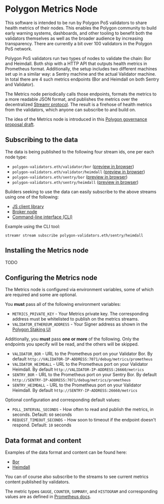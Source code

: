 # Polygon Metrics Node

This software is intended to be run by Polygon PoS validators to share health metrics of their nodes. This enables the Polygon community to build early warning systems, dashboards, and other tooling to benefit both the validators themselves as well as the broader audience by increasing transparency. There are currently a bit over 100 validators in the Polygon PoS network.

Polygon PoS validators run two types of nodes to validate the chain: Bor and Heimdall. Both ship with a HTTP API that outputs health metrics in Prometheus format. Additionally, the setup includes two different machines set up in a similar way: a Sentry machine and the actual Validator machine. In total there are 4 such metrics endpoints (Bor and Heimdall on both Sentry and Validator).

The Metrics node periodically calls those endpoints, formats the metrics to a more readable JSON format, and publishes the metrics over the decentralized [Streamr protocol](https://streamr.network). The result is a firehose of health metrics from the validators, which anyone can subscribe to and build on.

The idea of the Metrics node is introduced in this [Polygon governance proposal draft](https://forum.polygon.technology/t/proposal-decentralized-sharing-of-validator-health-metrics/11454/6).

## Subscribing to the data

The data is being published to the following four stream ids, one per each node type:

- `polygon-validators.eth/validator/bor` ([preview in browser](https://streamr.network/core/streams/polygon-validators.eth%2Fvalidator%2Fbor/preview))
- `polygon-validators.eth/validator/heimdall` ([preview in browser](https://streamr.network/core/streams/polygon-validators.eth%2Fvalidator%2Fheimdall/preview))
- `polygon-validators.eth/sentry/bor` ([preview in browser](https://streamr.network/core/streams/polygon-validators.eth%2Fsentry%2Fbor/preview))
- `polygon-validators.eth/sentry/heimdall` ([preview in browser](https://streamr.network/core/streams/polygon-validators.eth%2Fsentry%2Fheimdall/preview))

Builders seeking to use the data can easily subscribe to the above streams using one of the following:
- [JS client library](https://www.npmjs.com/package/streamr-client)
- [Broker node](https://docs.streamr.network/node-runners/run-a-node)
- [Command-line interface (CLI)](https://docs.streamr.network/usage/cli-tool/)

Example using the CLI tool:

```
streamr stream subscribe polygon-validators.eth/sentry/heimdall
```

## Installing the Metrics node

TODO

## Configuring the Metrics node

The Metrics node is configured via environment variables, some of which are required and some are optional.

You **must** pass all of the following environment variables:

- `METRICS_PRIVATE_KEY` - Your Metrics private key. The corresponding address must be whitelisted to publish on the metrics streams.
- `VALIDATOR_ETHEREUM_ADDRESS` - Your Signer address as shown in the [Polygon Staking UI](https://staking.polygon.technology/validators/146)

Additionally, you **must** pass **one or more** of the following. Only the endpoints you specify will be read, and the others will be skipped.

- `VALIDATOR_BOR` - URL to the Prometheus port on your Validator Bor. By default `http://VALIDATOR-IP-ADDRESS:7071/debug/metrics/prometheus`
- `VALIDATOR_HEIMDALL` - URL to the Prometheus port on your Validator Heimdall. By default `http://VALIDATOR-IP-ADDRESS:26660/metrics`
- `SENTRY_BOR` - URL to the Prometheus port on your Sentry Bor. By default `http://SENTRY-IP-ADDRESS:7071/debug/metrics/prometheus`
- `SENTRY_HEIMDALL` - URL to the Prometheus port on your Validator Heimdall. By default `http://SENTRY-IP-ADDRESS:26660/metrics`

Optional configuration and corresponding default values:

- `POLL_INTERVAL_SECONDS` - How often to read and publish the metrics, in seconds. Default: `60` seconds
- `REQUEST_TIMEOUT_SECONDS` - How soon to timeout if the endpoint doesn't respond. Default: `10` seconds

## Data format and content

Examples of the data format and content can be found here:
- [Bor](exampledata/bor.json)
- [Heimdall](exampledata/heimdall.json)

You can of course also subscribe to the streams to see current metrics content published by validators.

The metric types `GAUGE`, `COUNTER`, `SUMMARY`, and `HISTOGRAM` and corresponding values are as defined in [Prometheus docs](https://prometheus.io/docs/concepts/metric_types/).


